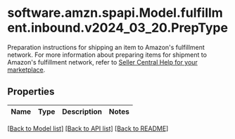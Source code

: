 # software.amzn.spapi.Model.fulfillment.inbound.v2024_03_20.PrepType
Preparation instructions for shipping an item to Amazon's fulfillment network. For more information about preparing items for shipment to Amazon's fulfillment network, refer to [Seller Central Help for your marketplace](https://developer-docs.amazon.com/sp-api/docs/seller-central-urls).

## Properties

Name | Type | Description | Notes
------------ | ------------- | ------------- | -------------

[[Back to Model list]](../README.md#documentation-for-models) [[Back to API list]](../README.md#documentation-for-api-endpoints) [[Back to README]](../README.md)

